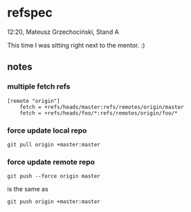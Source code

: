 refspec
=======

12:20, Mateusz Grzechociński, Stand A

This time I was sitting right next to the mentor. :)


notes
-----

### multiple fetch refs

    [remote "origin"]
        fetch = +refs/heads/master:refs/remotes/origin/master
        fetch = +refs/heads/foo/*:refs/remotes/origin/foo/*


### force update local repo

    git pull origin +master:master


### force update remote repo

    git push --force origin master

is the same as

    git push origin +master:master
